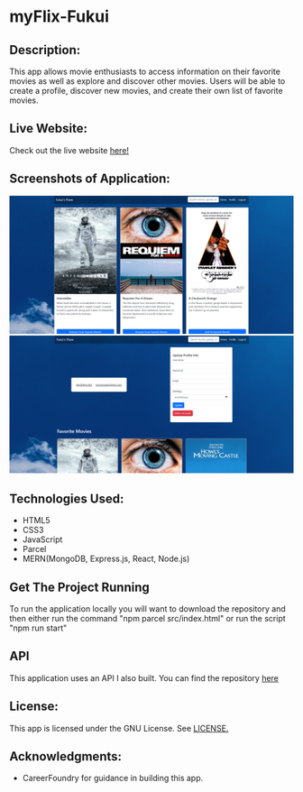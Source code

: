 # myFlix-Fukui

## Description:

This app allows movie enthusiasts to access information on their favorite movies as well as explore and discover other movies. Users will be able to create a profile, discover new movies, and create their own list of favorite movies.

## Live Website:

Check out the live website [here!](https://fukuis-flixes.netlify.app/)

## Screenshots of Application:

![Screenshot](<img/Screenshot%20(236).png>)
![Screenshot](<img/Screenshot%20(237).png>)

## Technologies Used:

- HTML5
- CSS3
- JavaScript
- Parcel
- MERN(MongoDB, Express.js, React, Node.js)

## Get The Project Running

To run the application locally you will want to download the repository and then either run the command "npm parcel src/index.html" or run the script "npm run start"

## API

This application uses an API I also built. You can find the repository [here](https://github.com/mrfukui/myFlix_Fukui4)

## License:

This app is licensed under the GNU License. See [LICENSE.](LICENSE)

## Acknowledgments:

- CareerFoundry for guidance in building this app.
